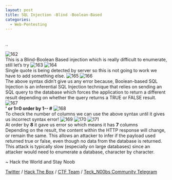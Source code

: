 ```yaml
---
layout: post
title: SQL Injection -Blind -Boolean-Based
categories:
  - Web-Pentesting
---
```


<br>..

![162](https://teckk2.github.io/assets/images/Web%20Pentest/A1/162.png)
<br>This is a Blind-Boolean Based injection which is really difficult to enumerate, still let’s try
![163](https://teckk2.github.io/assets/images/Web%20Pentest/A1/163.png)
![164](https://teckk2.github.io/assets/images/Web%20Pentest/A1/164.png)
<br>Single quote is being detected by server so this is not going to work we have to add something else.
![165](https://teckk2.github.io/assets/images/Web%20Pentest/A1/165.png)
![166](https://teckk2.github.io/assets/images/Web%20Pentest/A1/166.png)
<br>The above syntax didn’t give us any error because, Boolean-based SQL Injection is an inferential SQL Injection technique that relies on sending an SQL query to the database which forces the application to return a different result depending on whether the query returns a TRUE or FALSE result.
![167](https://teckk2.github.io/assets/images/Web%20Pentest/A1/167.png)
<br>**' or 1=0 order by 1-- #**
![168](https://teckk2.github.io/assets/images/Web%20Pentest/A1/168.png)
<br>To check the number of columns we can use the above syntax until it gives us incorrect syntax error!
![169](https://teckk2.github.io/assets/images/Web%20Pentest/A1/169.png)
![170](https://teckk2.github.io/assets/images/Web%20Pentest/A1/170.png)
![171](https://teckk2.github.io/assets/images/Web%20Pentest/A1/171.png)
<br>At order by **8** it gave us error so which means it has **7** columns
<br>Depending on the result, the content within the HTTP response will change, or remain the same. This allows an attacker to infer if the payload used returned true or false, even though no data from the database is returned. This attack is typically slow (especially on large databases) since an attacker would need to enumerate a database, character by character.

<p class="message">
  ~ Hack the World and Stay Noob
</p>

[Twitter](https://twitter.com/Teck__K2) / [Hack The Box](https://www.hackthebox.eu/profile/966) / [CTF Team](https://ctftime.org/team/20102) /
[Teck_N00bs Community Telegram](https://t.me/Teck_N00bs)

<script src="https://www.hackthebox.eu/badge/966"> </script>

